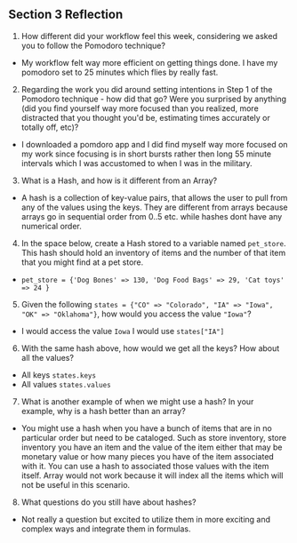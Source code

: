 ## Section 3 Reflection

1. How different did your workflow feel this week, considering we asked you to follow the Pomodoro technique?
  * My workflow felt way more efficient on getting things done. I have my pomodoro set to 25 minutes which flies by really fast.

2. Regarding the work you did around setting intentions in Step 1 of the Pomodoro technique - how did that go? Were you surprised by anything (did you find yourself way more focused than you realized, more distracted that you thought you'd be, estimating times accurately or totally off, etc)?
  * I downloaded a pomdoro app and I did find myself way more focused on my work since focusing is in short bursts rather then long 55 minute intervals which I was accustomed to when I was in the military.

3. What is a Hash, and how is it different from an Array?
  * A hash is a collection of key-value pairs, that allows the user to pull from any of the values using the keys. They are different from arrays because arrays go in sequential order from 0..5 etc. while hashes dont have any numerical order.

4. In the space below, create a Hash stored to a variable named `pet_store`.  This hash should hold an inventory of items and the number of that item that you might find at a pet store.
  * `pet_store = {'Dog Bones' => 130, 'Dog Food Bags' => 29, 'Cat toys' => 24 }`

5. Given the following `states = {"CO" => "Colorado", "IA" => "Iowa", "OK" => "Oklahoma"}`, how would you access the value `"Iowa"`?
  * I would access the value `Iowa` I would use `states["IA"]`

6. With the same hash above, how would we get all the keys?  How about all the values?
  * All keys `states.keys`
  * All values `states.values`

7. What is another example of when we might use a hash?  In your example, why is a hash better than an array?
  * You might use a hash when you have a bunch of items that are in no particular order but need to be cataloged. Such as store inventory, store inventory you have an item and the value of the item either that may be monetary value or how many pieces you have of the item associated with it. You can use a hash to associated those values with the item itself. Array would not work because it will index all the items which will not be useful in this scenario.

8. What questions do you still have about hashes?
  * Not really a question but excited to utilize them in more exciting and complex ways and integrate them in formulas.

